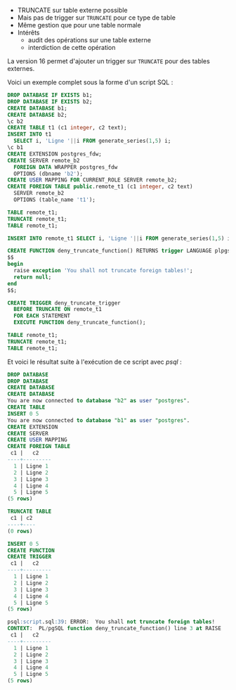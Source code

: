 <!--
Les commits sur ce sujet sont :

* https://git.postgresql.org/gitweb/?p=postgresql.git;a=commit;h=3b00a944a9b3847fb02dae7c9ea62fe0b211b396

Discussions :

* https://postgr.es/m/20220630193848.5b02e0d6076b86617a915682@sraoss.co.jp

-->

<div class="slide-content">

  * TRUNCATE sur table externe possible
  * Mais pas de trigger sur `TRUNCATE` pour ce type de table
  * Même gestion que pour une table normale
  * Intérêts
    + audit des opérations sur une table externe
    * interdiction de cette opération

</div>

<div class="notes">

La version 16 permet d'ajouter un trigger sur `TRUNCATE` pour des tables externes.

Voici un exemple complet sous la forme d'un script SQL :

```sql
DROP DATABASE IF EXISTS b1;
DROP DATABASE IF EXISTS b2;
CREATE DATABASE b1;
CREATE DATABASE b2;
\c b2
CREATE TABLE t1 (c1 integer, c2 text);
INSERT INTO t1
  SELECT i, 'Ligne '||i FROM generate_series(1,5) i;
\c b1
CREATE EXTENSION postgres_fdw;
CREATE SERVER remote_b2
  FOREIGN DATA WRAPPER postgres_fdw
  OPTIONS (dbname 'b2');
CREATE USER MAPPING FOR CURRENT_ROLE SERVER remote_b2;
CREATE FOREIGN TABLE public.remote_t1 (c1 integer, c2 text)
  SERVER remote_b2
  OPTIONS (table_name 't1');

TABLE remote_t1;
TRUNCATE remote_t1;
TABLE remote_t1;

INSERT INTO remote_t1 SELECT i, 'Ligne '||i FROM generate_series(1,5) i;

CREATE FUNCTION deny_truncate_function() RETURNS trigger LANGUAGE plpgsql AS
$$
begin
  raise exception 'You shall not truncate foreign tables!';
  return null;
end
$$;

CREATE TRIGGER deny_truncate_trigger
  BEFORE TRUNCATE ON remote_t1
  FOR EACH STATEMENT
  EXECUTE FUNCTION deny_truncate_function();

TABLE remote_t1;
TRUNCATE remote_t1;
TABLE remote_t1;
```

Et voici le résultat suite à l'exécution de ce script avec _psql_ :

```sql
DROP DATABASE
DROP DATABASE
CREATE DATABASE
CREATE DATABASE
You are now connected to database "b2" as user "postgres".
CREATE TABLE
INSERT 0 5
You are now connected to database "b1" as user "postgres".
CREATE EXTENSION
CREATE SERVER
CREATE USER MAPPING
CREATE FOREIGN TABLE
 c1 |   c2    
----+---------
  1 | Ligne 1
  2 | Ligne 2
  3 | Ligne 3
  4 | Ligne 4
  5 | Ligne 5
(5 rows)

TRUNCATE TABLE
 c1 | c2 
----+----
(0 rows)

INSERT 0 5
CREATE FUNCTION
CREATE TRIGGER
 c1 |   c2    
----+---------
  1 | Ligne 1
  2 | Ligne 2
  3 | Ligne 3
  4 | Ligne 4
  5 | Ligne 5
(5 rows)

psql:script.sql:39: ERROR:  You shall not truncate foreign tables!
CONTEXT:  PL/pgSQL function deny_truncate_function() line 3 at RAISE
 c1 |   c2    
----+---------
  1 | Ligne 1
  2 | Ligne 2
  3 | Ligne 3
  4 | Ligne 4
  5 | Ligne 5
(5 rows)
```

</code>

</div>
